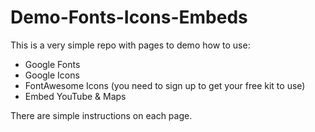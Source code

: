 # Demo-Fonts-Icons-Embeds

This is a very simple repo with pages to demo how to use:
- Google Fonts
- Google Icons
- FontAwesome Icons (you need to sign up to get your free kit to use)
- Embed YouTube & Maps

There are simple instructions on each page.
